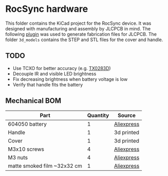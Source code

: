 # RocSync hardware
This folder contains the KiCad project for the RocSync device. It was designed with manufacturing and assembly by JLCPCB in mind. The following [plugin](https://github.com/Bouni/kicad-jlcpcb-tools) was used to generate fabrication files for JLCPCB. The folder `3d_models` contains the STEP and STL files for the cover and handle.

## TODO
- Use TCXO for better accuracy (e.g. [TX0283D](https://jlcpcb.com/partdetail/Tst-TX0283D/C499191))
- Decouple IR and visible LED brightness
- Fix decreasing brightness when battery voltage is low
- Verify that handle fits the battery

## Mechanical BOM
| Part                        | Quantity | Source                                                              |
| --------------------------- | -------- | ------------------------------------------------------------------- |
| 604050 battery              | 1        | [Aliexpress](https://www.aliexpress.com/item/1005007605225540.html) |
| Handle                      | 1        | 3d printed                                                          |
| Cover                       | 1        | 3d printed                                                          |
| M3x10 screws                | 4        | [Aliexpress](https://www.aliexpress.com/item/32850409234.html)      |
| M3 nuts                     | 4        | [Aliexpress](https://www.aliexpress.com/item/32977174437.html)      |
| matte smoked film ~32x32 cm | 1        | [Aliexpress](https://www.aliexpress.com/item/1005005636607163.html) |